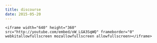 ```yaml
---
title: discourse
date: 2015-05-20
---
```


    <iframe width="640" height="360" src="http://youtube.com/embed/oW_LGA3SqWQ" frameborder="0" webkitallowfullscreen mozallowfullscreen allowfullscreen></iframe>

  
